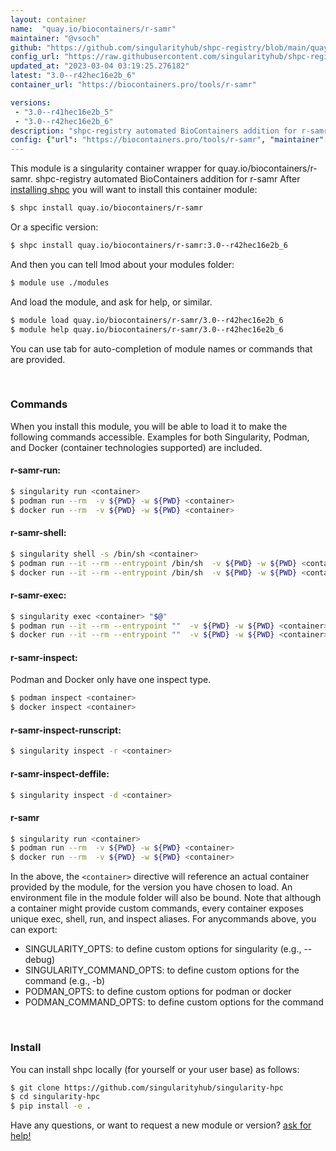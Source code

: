 ```yaml
---
layout: container
name:  "quay.io/biocontainers/r-samr"
maintainer: "@vsoch"
github: "https://github.com/singularityhub/shpc-registry/blob/main/quay.io/biocontainers/r-samr/container.yaml"
config_url: "https://raw.githubusercontent.com/singularityhub/shpc-registry/main/quay.io/biocontainers/r-samr/container.yaml"
updated_at: "2023-03-04 03:19:25.276182"
latest: "3.0--r42hec16e2b_6"
container_url: "https://biocontainers.pro/tools/r-samr"

versions:
 - "3.0--r41hec16e2b_5"
 - "3.0--r42hec16e2b_6"
description: "shpc-registry automated BioContainers addition for r-samr"
config: {"url": "https://biocontainers.pro/tools/r-samr", "maintainer": "@vsoch", "description": "shpc-registry automated BioContainers addition for r-samr", "latest": {"3.0--r42hec16e2b_6": "sha256:598dcdf87e158d871857594b289b8a378758bc4cd0f1024efb2eba6a9ea08e95"}, "tags": {"3.0--r41hec16e2b_5": "sha256:a239cf260718c3285f25d9a3954d246dfd2bc6ed44826843720a0dbb45d95f68", "3.0--r42hec16e2b_6": "sha256:598dcdf87e158d871857594b289b8a378758bc4cd0f1024efb2eba6a9ea08e95"}, "docker": "quay.io/biocontainers/r-samr"}
---
```


This module is a singularity container wrapper for quay.io/biocontainers/r-samr.
shpc-registry automated BioContainers addition for r-samr
After [installing shpc](#install) you will want to install this container module:


```bash
$ shpc install quay.io/biocontainers/r-samr
```

Or a specific version:

```bash
$ shpc install quay.io/biocontainers/r-samr:3.0--r42hec16e2b_6
```

And then you can tell lmod about your modules folder:

```bash
$ module use ./modules
```

And load the module, and ask for help, or similar.

```bash
$ module load quay.io/biocontainers/r-samr/3.0--r42hec16e2b_6
$ module help quay.io/biocontainers/r-samr/3.0--r42hec16e2b_6
```

You can use tab for auto-completion of module names or commands that are provided.

<br>

### Commands

When you install this module, you will be able to load it to make the following commands accessible.
Examples for both Singularity, Podman, and Docker (container technologies supported) are included.

#### r-samr-run:

```bash
$ singularity run <container>
$ podman run --rm  -v ${PWD} -w ${PWD} <container>
$ docker run --rm  -v ${PWD} -w ${PWD} <container>
```

#### r-samr-shell:

```bash
$ singularity shell -s /bin/sh <container>
$ podman run --it --rm --entrypoint /bin/sh  -v ${PWD} -w ${PWD} <container>
$ docker run --it --rm --entrypoint /bin/sh  -v ${PWD} -w ${PWD} <container>
```

#### r-samr-exec:

```bash
$ singularity exec <container> "$@"
$ podman run --it --rm --entrypoint ""  -v ${PWD} -w ${PWD} <container> "$@"
$ docker run --it --rm --entrypoint ""  -v ${PWD} -w ${PWD} <container> "$@"
```

#### r-samr-inspect:

Podman and Docker only have one inspect type.

```bash
$ podman inspect <container>
$ docker inspect <container>
```

#### r-samr-inspect-runscript:

```bash
$ singularity inspect -r <container>
```

#### r-samr-inspect-deffile:

```bash
$ singularity inspect -d <container>
```



#### r-samr

```bash
$ singularity run <container>
$ podman run --rm  -v ${PWD} -w ${PWD} <container>
$ docker run --rm  -v ${PWD} -w ${PWD} <container>
```


In the above, the `<container>` directive will reference an actual container provided
by the module, for the version you have chosen to load. An environment file in the
module folder will also be bound. Note that although a container
might provide custom commands, every container exposes unique exec, shell, run, and
inspect aliases. For anycommands above, you can export:

 - SINGULARITY_OPTS: to define custom options for singularity (e.g., --debug)
 - SINGULARITY_COMMAND_OPTS: to define custom options for the command (e.g., -b)
 - PODMAN_OPTS: to define custom options for podman or docker
 - PODMAN_COMMAND_OPTS: to define custom options for the command

<br>

### Install

You can install shpc locally (for yourself or your user base) as follows:

```bash
$ git clone https://github.com/singularityhub/singularity-hpc
$ cd singularity-hpc
$ pip install -e .
```

Have any questions, or want to request a new module or version? [ask for help!](https://github.com/singularityhub/singularity-hpc/issues)